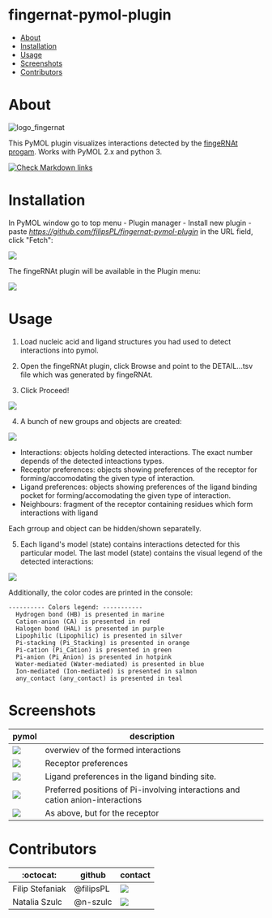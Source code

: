 fingernat-pymol-plugin
============

<!-- TOC START min:1 max:6 link:true asterisk:false update:true -->
- [About](#about)
- [Installation](#installation)
- [Usage](#usage)
- [Screenshots](#screenshots)
- [Contributors](#contributors)
<!-- TOC END -->



# About

![logo_fingernat](logo_fingernat160.png)

This PyMOL plugin visualizes interactions detected by the [fingeRNAt progam](https://github.com/n-szulc/fingeRNAt/). Works with PyMOL 2.x and python 3.

<!-- markdown-link-check-disable-next-line -->
[![Check Markdown links](https://github.com/filipsPL/fingernat-pymol-plugin/actions/workflows/action-links.yml/badge.svg)](https://github.com/filipsPL/fingernat-pymol-plugin/actions/workflows/action-links.yml)

# Installation

<!-- markdown-link-check-disable-next-line -->
In PyMOL window go to top menu - Plugin manager - Install new plugin - paste *https://github.com/filipsPL/fingernat-pymol-plugin* in the URL field, click "Fetch":

![](obrazki/README-3b91eee4.png)

The fingeRNAt plugin will be available in the Plugin menu:

![](obrazki/README-ded6536c.png)


# Usage

1. Load nucleic acid and ligand structures you had used to detect interactions into pymol.

2. Open the fingeRNAt plugin, click Browse and point to the DETAIL...tsv file which was generated by fingeRNAt.

3. Click Proceed!

![](obrazki/README-5b762be2.png)

4. A bunch of new groups and objects are created:

![](obrazki/README-851e9a88.png)

- Interactions: objects holding detected interactions. The exact number depends of the detected inteactions types.
- Receptor preferences: objects showing preferences of the receptor for forming/accomodating the given type of interaction.
- Ligand preferences: objects showing preferences of the ligand binding pocket for forming/accomodating the given type of interaction.
- Neighbours: fragment of the receptor containing residues which form interactions with ligand

Each grroup and object can be hidden/shown separatelly.

5. Each ligand's model (state) contains interactions detected for this particular model. The last model (state) contains the visual legend of the detected interactions:

![](obrazki/README-777f64f7.png)


Additionally, the color codes are printed in the console:

```
---------- Colors legend: -----------
  Hydrogen bond (HB) is presented in marine
  Cation-anion (CA) is presented in red
  Halogen bond (HAL) is presented in purple
  Lipophilic (Lipophilic) is presented in silver
  Pi-stacking (Pi_Stacking) is presented in orange
  Pi-cation (Pi_Cation) is presented in green
  Pi-anion (Pi_Anion) is presented in hotpink
  Water-mediated (Water-mediated) is presented in blue
  Ion-mediated (Ion-mediated) is presented in salmon
  any_contact (any_contact) is presented in teal
```

# Screenshots


| pymol                            | description                                                                    |
| -------------------------------- | ------------------------------------------------------------------------------ |
| ![](obrazki/README-65a8be8a.png) | overwiev of the formed interactions                                            |
| ![](obrazki/README-8890c249.png) | Receptor preferences                                                           |
| ![](obrazki/README-e95e087b.png) | Ligand preferences in the ligand binding site.                                 |
| ![](obrazki/README-2765c99c.png) | Preferred positions of Pi-involving interactions and cation anion-interactions |
| ![](obrazki/README-1945eb54.png) | As above, but for the receptor                                                 |


# Contributors

| :octocat:       | github    | contact                                                                  |
| --------------- | --------- | ------------------------------------------------------------------------ |
| Filip Stefaniak | @filipsPL | ![](https://img.shields.io/badge/fstefaniak-%40iimcb.gov.pl-brightgreen) |
| Natalia Szulc   | @n-szulc  | ![](https://img.shields.io/badge/nszulc-%40iimcb.gov.pl-brightgreen)     |
